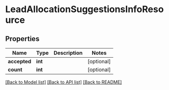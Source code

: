 # LeadAllocationSuggestionsInfoResource

## Properties
Name | Type | Description | Notes
------------ | ------------- | ------------- | -------------
**accepted** | **int** |  | [optional] 
**count** | **int** |  | [optional] 

[[Back to Model list]](../README.md#documentation-for-models) [[Back to API list]](../README.md#documentation-for-api-endpoints) [[Back to README]](../README.md)


